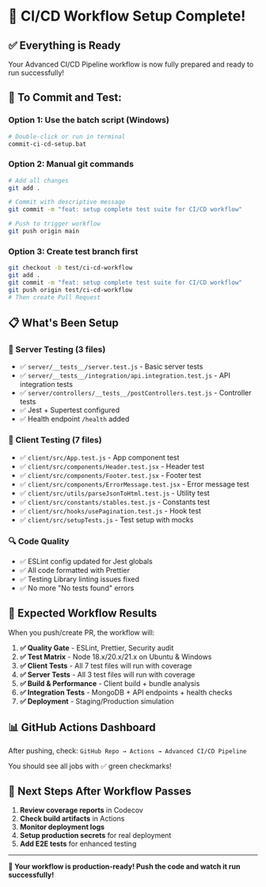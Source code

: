 # 🎉 CI/CD Workflow Setup Complete!

## ✅ Everything is Ready

Your Advanced CI/CD Pipeline workflow is now fully prepared and ready to run successfully!

## 🚀 To Commit and Test:

### Option 1: Use the batch script (Windows)

```bash
# Double-click or run in terminal
commit-ci-cd-setup.bat
```

### Option 2: Manual git commands

```bash
# Add all changes
git add .

# Commit with descriptive message
git commit -m "feat: setup complete test suite for CI/CD workflow"

# Push to trigger workflow
git push origin main
```

### Option 3: Create test branch first

```bash
git checkout -b test/ci-cd-workflow
git add .
git commit -m "feat: setup complete test suite for CI/CD workflow"
git push origin test/ci-cd-workflow
# Then create Pull Request
```

## 📋 What's Been Setup

### 🔧 Server Testing (3 files)

- ✅ `server/__tests__/server.test.js` - Basic server tests
- ✅ `server/__tests__/integration/api.integration.test.js` - API integration tests
- ✅ `server/controllers/__tests__/postControllers.test.js` - Controller tests
- ✅ Jest + Supertest configured
- ✅ Health endpoint `/health` added

### 🧪 Client Testing (7 files)

- ✅ `client/src/App.test.js` - App component test
- ✅ `client/src/components/Header.test.jsx` - Header test
- ✅ `client/src/components/Footer.test.jsx` - Footer test
- ✅ `client/src/components/ErrorMessage.test.jsx` - Error message test
- ✅ `client/src/utils/parseJsonToHtml.test.js` - Utility test
- ✅ `client/src/constants/stables.test.js` - Constants test
- ✅ `client/src/hooks/usePagination.test.js` - Hook test
- ✅ `client/src/setupTests.js` - Test setup with mocks

### 🔍 Code Quality

- ✅ ESLint config updated for Jest globals
- ✅ All code formatted with Prettier
- ✅ Testing Library linting issues fixed
- ✅ No more "No tests found" errors

## 🎯 Expected Workflow Results

When you push/create PR, the workflow will:

1. **✅ Quality Gate** - ESLint, Prettier, Security audit
2. **✅ Test Matrix** - Node 18.x/20.x/21.x on Ubuntu & Windows
3. **✅ Client Tests** - All 7 test files will run with coverage
4. **✅ Server Tests** - All 3 test files will run with coverage
5. **✅ Build & Performance** - Client build + bundle analysis
6. **✅ Integration Tests** - MongoDB + API endpoints + health checks
7. **✅ Deployment** - Staging/Production simulation

## 📊 GitHub Actions Dashboard

After pushing, check: `GitHub Repo → Actions → Advanced CI/CD Pipeline`

You should see all jobs with ✅ green checkmarks!

## 🎊 Next Steps After Workflow Passes

1. **Review coverage reports** in Codecov
2. **Check build artifacts** in Actions
3. **Monitor deployment logs**
4. **Setup production secrets** for real deployment
5. **Add E2E tests** for enhanced testing

---

**🚀 Your workflow is production-ready! Push the code and watch it run successfully!**
